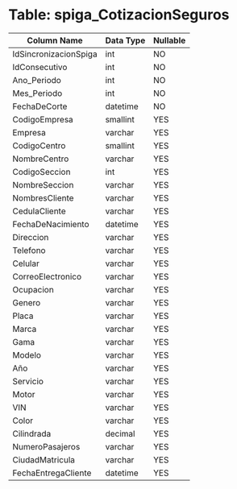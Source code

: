 # Table: spiga_CotizacionSeguros

| Column Name | Data Type | Nullable |
|-------------|-----------|----------|
| IdSincronizacionSpiga | int | NO |
| IdConsecutivo | int | NO |
| Ano_Periodo | int | NO |
| Mes_Periodo | int | NO |
| FechaDeCorte | datetime | NO |
| CodigoEmpresa | smallint | YES |
| Empresa | varchar | YES |
| CodigoCentro | smallint | YES |
| NombreCentro | varchar | YES |
| CodigoSeccion | int | YES |
| NombreSeccion | varchar | YES |
| NombresCliente | varchar | YES |
| CedulaCliente | varchar | YES |
| FechaDeNacimiento | datetime | YES |
| Direccion | varchar | YES |
| Telefono | varchar | YES |
| Celular | varchar | YES |
| CorreoElectronico | varchar | YES |
| Ocupacion | varchar | YES |
| Genero | varchar | YES |
| Placa | varchar | YES |
| Marca | varchar | YES |
| Gama | varchar | YES |
| Modelo | varchar | YES |
| Año | varchar | YES |
| Servicio | varchar | YES |
| Motor | varchar | YES |
| VIN | varchar | YES |
| Color | varchar | YES |
| Cilindrada | decimal | YES |
| NumeroPasajeros | varchar | YES |
| CiudadMatricula | varchar | YES |
| FechaEntregaCliente | datetime | YES |

